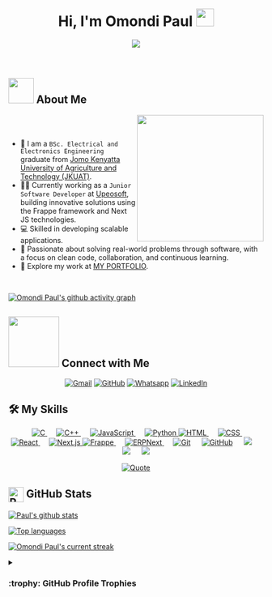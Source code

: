 <h1 align="center">Hi, I'm Omondi Paul <img src="https://media.giphy.com/media/hvRJCLFzcasrR4ia7z/giphy.gif" width="35"></h1>
<p align="center">
<a href="https://github.com/DenverCoder1/readme-typing-svg">
    <img src="https://readme-typing-svg.herokuapp.com?font=Time+New+Roman&color=%23C8BE25&size=25&center=true&vCenter=true&width=600&height=100&lines=Software+Developer;ECE+Graduate;Jomo+Kenyatta+University;Juja,+Kenya">
</a>
</p>

<br>

## <picture><img src="https://github.com/7oSkaaa/7oSkaaa/blob/main/Images/about_me.gif?raw=true" width="50px"></picture> About Me

<picture> <img align="right" src="https://github.com/7oSkaaa/7oSkaaa/blob/main/Images/Right_Side.gif?raw=true" width="250px"></picture>

<br><br>

- :school: I am a `BSc. Electrical and Electronics Engineering` graduate from [Jomo Kenyatta University of Agriculture and Technology (JKUAT)](https://www.jkuat.ac.ke/).
- :technologist: Currently working as a `Junior Software Developer` at [Upeosoft](https://upeosoft.ltd/), building innovative solutions using the Frappe framework and Next JS technologies.
- :computer: Skilled in developing scalable applications.
- :briefcase: Passionate about solving real-world problems through software, with a focus on clean code, collaboration, and continuous learning.
- :rocket: Explore my work at [MY PORTFOLIO](https://omondi-paul-portfolio.vercel.app/).
<br>

[![Omondi Paul's github activity graph](https://github-readme-activity-graph.vercel.app/graph?username=omondi-paul&theme=react-dark)](https://github.com/ashutosh00710/github-readme-activity-graph)

## <picture> <img src="https://github.com/7oSkaaa/7oSkaaa/blob/main/Images/Connect-with-me.gif?raw=true" width="100px"> </picture> Connect with Me
<p align="center">
    <a href="mailto:omondipaulok@gmail.com"><img src="https://img.shields.io/badge/gmail-%23EA4335.svg?style=plastic&logo=gmail&logoColor=white" alt="Gmail"/></a>
    <a href="https://github.com/omondi-paul"><img src="https://img.shields.io/badge/github-%23181717.svg?style=plastic&logo=github&logoColor=white" alt="GitHub"/></a>
    <a href="https://wa.me/254768135284"><img src="https://img.shields.io/badge/whatsapp-%2325D366.svg?style=plastic&logo=whatsapp&logoColor=white" alt="Whatsapp"/></a>
    <a href="https://www.linkedin.com/in/paul-omondi-583235266/"><img src="https://img.shields.io/badge/linkedin-%230A66C2.svg?style=plastic&logo=linkedin&logoColor=white" alt="LinkedIn"/></a>
</p>

## 🛠️ My Skills

<p align="center"> 
    
  <a href="https://www.w3schools.com/c/index.php" target="_blank"> 
    <img alt="C" src="https://img.shields.io/badge/C%20-%232370ED.svg?style=plastic&logo=c&logoColor=white">
  </a> 
   
  <a href="https://www.w3schools.com/cpp/" target="_blank"> 
    <img alt="C++" src="https://img.shields.io/badge/C++%20-%2300599C.svg?style=plastic&logo=c%2B%2B&logoColor=white">
  </a> 
   
  <a href="https://www.w3schools.com/js/default.asp" target="_blank"> 
     <img alt="JavaScript" src="https://img.shields.io/badge/JavaScript%20-%23F7DF1E.svg?style=plastic&logo=javascript&logoColor=black">
   </a>
   
   <a href="https://www.python.org" target="_blank">
    <img alt="Python" src="https://img.shields.io/badge/Python%20-%2314354C.svg?style=plastic&logo=python&logoColor=white">
  </a>
  <a href="https://www.w3.org/html/" target="_blank"> 
   <img alt="HTML" src="https://img.shields.io/badge/HTML5%20-%23E34F26.svg?style=plastic&logo=html5&logoColor=white">
  </a>   
   
  <a href="https://www.w3schools.com/css/" target="_blank">
    <img alt="CSS" src="https://img.shields.io/badge/CSS%20-%231572B6.svg?style=plastic&logo=css3&logoColor=white">
  </a> 
   
  <a href="https://reactjs.org/" target="_blank">
    <img alt="React" src="https://img.shields.io/badge/react-%2361DAFB.svg?style=plastic&logo=React&logoColor=black">
  </a>
   
    <a href="https://nextjs.org/" target="_blank"> 
     <img alt="Next.js" src="https://img.shields.io/badge/Next.js-%23000000.svg?style=plastic&logo=next.js&logoColor=white">
   </a>
  <a href="https://frappeframework.com/docs/user/en/introduction" target="_blank">
    <img alt="Frappe" src="https://img.shields.io/badge/Frappe-%230072C6.svg?style=plastic&logo=frappe&logoColor=white">
  </a> 
    
  <a href="https://erpnext.com/" target="_blank">
    <img alt="ERPNext" src="https://img.shields.io/badge/ERPNext-%230072C6.svg?style=plastic&logo=erpnext&logoColor=white">
  </a> 
   
    <a href="https://git-scm.com/" target="_blank"><img alt="Git" src="https://img.shields.io/badge/Git%20-%23F05033.svg?style=plastic&logo=git&logoColor=white"></a>
   
    <a href="https://github.com/" target="_blank"><img alt="GitHub" src="https://img.shields.io/badge/github-%23181717.svg?style=plastic&logo=github&logoColor=white"></a>
   
    <a href="https://www.mysql.com/" target="_blank"><img src="https://img.shields.io/badge/mysql-%234479A1.svg?&style=plastic&logo=mysql&logoColor=white"/></a>
   
    <a href="https://www.linux.org/" target="_blank"><img src="https://img.shields.io/badge/Linux-FCC624?style=plastic&logo=linux&logoColor=black"></a>
   
    <a href="https://ubuntu.com/" target="_blank"><img src="https://img.shields.io/badge/Ubuntu-E95420?style=plastic&logo=ubuntu&logoColor=white"></a>
</p>
<p align="center">
    <a href="https://github.com/piyushsuthar/github-readme-quotes"> 
        <img alt="Quote" src="https://quotes-github-readme.vercel.app/api?type=horizontal&theme=tokyonight&animation=grow_out_in&quoteCategory=programming">
    </a>
</p>

## <img align="center" src="https://raw.githubusercontent.com/Tarikul-Islam-Anik/Animated-Fluent-Emojis/master/Emojis/Travel%20and%20places/Rocket.png" alt="Rocket" width="30" height="30" /> GitHub Stats 

[![Paul's github stats](https://bad-apple-github-readme.vercel.app/api?username=omondi-paul&show_icons=true&count_private=true&line_height=20&icon_color=00b3ff&theme=blue-green&title_color=00b3ff)](#)
 
[![Top languages](https://github-readme-mwendwa.vercel.app/api/top-langs/?username=omondi-paul&layout=compact&count_private=true&theme=blue-green&title_color=00b3ff)](#)

[![Omondi Paul's current streak](https://streak-stats.demolab.com/?user=omondi-paul&count_private=true&theme=blue-green&title_color=00b3ff)](#)

<details><summary> <h3> :trophy: GitHub Profile Trophies </h3></summary>

----
    
<p align="center"> <a href="https://github.com/ryo-ma/github-profile-trophy"><img src="https://github-profile-trophy.vercel.app/?username=omondi-paul&layout=compact&theme=tokyonight&column=4&margin-w=15&margin-h=15" alt="omondi-paul" /></a> </p>
